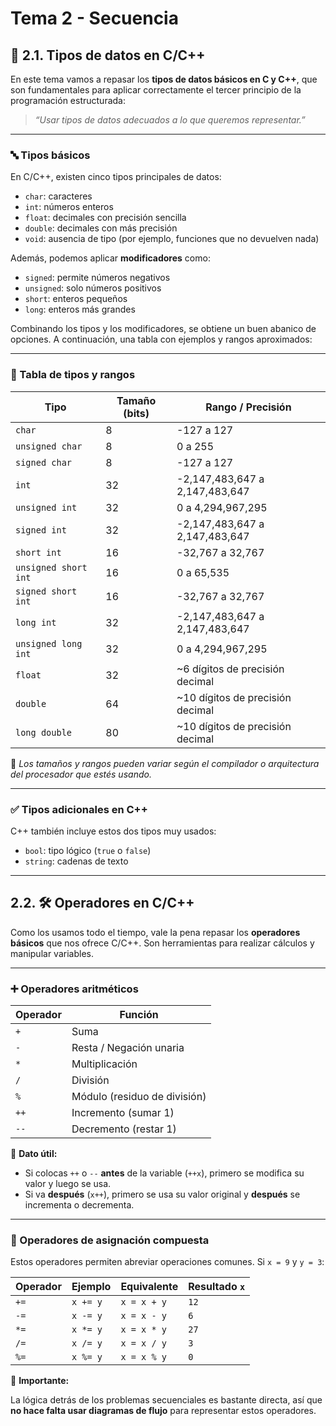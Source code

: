 # Tema 2 - Secuencia

## 📌 2.1. Tipos de datos en C/C++

En este tema vamos a repasar los **tipos de datos básicos en C y C++**, que son fundamentales para aplicar correctamente el tercer principio de la programación estructurada:  
> _“Usar tipos de datos adecuados a lo que queremos representar.”_

---

### 🔤 Tipos básicos

En C/C++, existen cinco tipos principales de datos:

- `char`: caracteres
- `int`: números enteros
- `float`: decimales con precisión sencilla
- `double`: decimales con más precisión
- `void`: ausencia de tipo (por ejemplo, funciones que no devuelven nada)

Además, podemos aplicar **modificadores** como:

- `signed`: permite números negativos
- `unsigned`: solo números positivos
- `short`: enteros pequeños
- `long`: enteros más grandes

Combinando los tipos y los modificadores, se obtiene un buen abanico de opciones. A continuación, una tabla con ejemplos y rangos aproximados:

---

### 🧮 Tabla de tipos y rangos

| Tipo                | Tamaño (bits) | Rango / Precisión                   |
|---------------------|----------------|-------------------------------------|
| `char`              | 8              | -127 a 127                          |
| `unsigned char`     | 8              | 0 a 255                             |
| `signed char`       | 8              | -127 a 127                          |
| `int`               | 32             | -2,147,483,647 a 2,147,483,647      |
| `unsigned int`      | 32             | 0 a 4,294,967,295                   |
| `signed int`        | 32             | -2,147,483,647 a 2,147,483,647      |
| `short int`         | 16             | -32,767 a 32,767                    |
| `unsigned short int`| 16             | 0 a 65,535                          |
| `signed short int`  | 16             | -32,767 a 32,767                    |
| `long int`          | 32             | -2,147,483,647 a 2,147,483,647      |
| `unsigned long int` | 32             | 0 a 4,294,967,295                   |
| `float`             | 32             | ~6 dígitos de precisión decimal     |
| `double`            | 64             | ~10 dígitos de precisión decimal    |
| `long double`       | 80             | ~10 dígitos de precisión decimal    |

📝 *Los tamaños y rangos pueden variar según el compilador o arquitectura del procesador que estés usando.*

---

### ✅ Tipos adicionales en C++

C++ también incluye estos dos tipos muy usados:

- `bool`: tipo lógico (`true` o `false`)
- `string`: cadenas de texto

---

## 2.2. 🛠️ Operadores en C/C++

Como los usamos todo el tiempo, vale la pena repasar los **operadores básicos** que nos ofrece C/C++. Son herramientas para realizar cálculos y manipular variables.

---

### ➕ Operadores aritméticos

| Operador | Función                     |
|----------|-----------------------------|
| `+`      | Suma                        |
| `-`      | Resta / Negación unaria     |
| `*`      | Multiplicación              |
| `/`      | División                    |
| `%`      | Módulo (residuo de división)|
| `++`     | Incremento (sumar 1)        |
| `--`     | Decremento (restar 1)       |

🧠 **Dato útil:**  
- Si colocas `++` o `--` **antes** de la variable (`++x`), primero se modifica su valor y luego se usa.  
- Si va **después** (`x++`), primero se usa su valor original y **después** se incrementa o decrementa.

---

### 🧮 Operadores de asignación compuesta

Estos operadores permiten abreviar operaciones comunes. Si `x = 9` y `y = 3`:

| Operador | Ejemplo | Equivalente        | Resultado `x` |
|----------|---------|--------------------|----------------|
| `+=`     | `x += y`| `x = x + y`        | `12`           |
| `-=`     | `x -= y`| `x = x - y`        | `6`            |
| `*=`     | `x *= y`| `x = x * y`        | `27`           |
| `/=`     | `x /= y`| `x = x / y`        | `3`            |
| `%=`     | `x %= y`| `x = x % y`        | `0`            |

🧠 **Importante:**

La lógica detrás de los problemas secuenciales es bastante directa, así que **no hace falta usar diagramas de flujo** para representar estos operadores.


